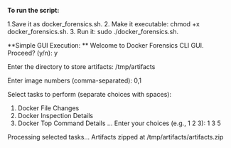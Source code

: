 **To run the script:**

1.Save it as docker_forensics.sh.
2. Make it executable: chmod +x docker_forensics.sh.
3. Run it: sudo ./docker_forensics.sh.


**Simple GUI Execution:
**
Welcome to Docker Forensics CLI GUI.
Proceed? (y/n): y

Enter the directory to store artifacts:
/tmp/artifacts

Enter image numbers (comma-separated):
0,1

Select tasks to perform (separate choices with spaces):
1) Docker File Changes
2) Docker Inspection Details
3) Docker Top Command Details
...
Enter your choices (e.g., 1 2 3): 1 3 5

Processing selected tasks...
Artifacts zipped at /tmp/artifacts/artifacts.zip
